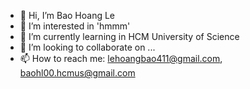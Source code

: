 - 👋 Hi, I’m Bao Hoang Le
- 👀 I’m interested in 'hmmm'
- 🌱 I’m currently learning in HCM University of Science
- 💞️ I’m looking to collaborate on ...
- 📫 How to reach me: lehoangbao411@gmail.com, baohl00.hcmus@gmail.com

<!---
ImperB-riven/ImperB-riven is a ✨ special ✨ repository because its `README.md` (this file) appears on your GitHub profile.
You can click the Preview link to take a look at your changes.
--->
